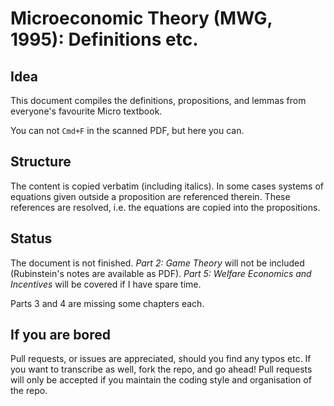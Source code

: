# Microeconomic Theory (MWG, 1995): Definitions etc.

## Idea
This document compiles the definitions, propositions, and lemmas from everyone's favourite Micro textbook.

You can not `Cmd+F` in the scanned PDF, but here you can.

## Structure
The content is copied verbatim (including italics).
In some cases systems of equations given outside a proposition are referenced therein.
These references are resolved, i.e. the equations are copied into the propositions.

## Status
The document is not finished.
*Part 2: Game Theory* will not be included (Rubinstein's notes are available as PDF).
*Part 5: Welfare Economics and Incentives* will be covered if I have spare time.

Parts 3 and 4 are missing some chapters each.

## If you are bored
Pull requests, or issues are appreciated, should you find any typos etc.
If you want to transcribe as well, fork the repo, and go ahead!
Pull requests will only be accepted if you maintain the coding style and organisation of the repo.
